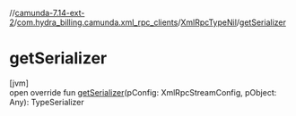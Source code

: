 //[camunda-7.14-ext-2](../../../index.md)/[com.hydra_billing.camunda.xml_rpc_clients](../index.md)/[XmlRpcTypeNil](index.md)/[getSerializer](get-serializer.md)

# getSerializer

[jvm]\
open override fun [getSerializer](get-serializer.md)(pConfig: XmlRpcStreamConfig, pObject: Any): TypeSerializer
